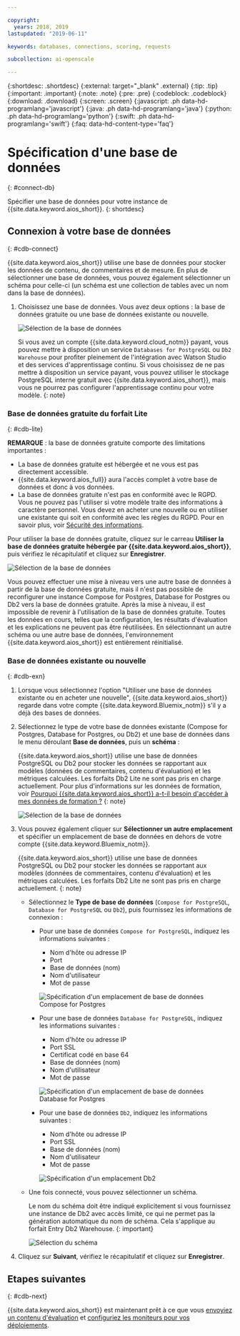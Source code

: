 ```yaml
---

copyright:
  years: 2018, 2019
lastupdated: "2019-06-11"

keywords: databases, connections, scoring, requests

subcollection: ai-openscale

---
```


{:shortdesc: .shortdesc}
{:external: target="_blank" .external}
{:tip: .tip}
{:important: .important}
{:note: .note}
{:pre: .pre}
{:codeblock: .codeblock}
{:download: .download}
{:screen: .screen}
{:javascript: .ph data-hd-programlang='javascript'}
{:java: .ph data-hd-programlang='java'}
{:python: .ph data-hd-programlang='python'}
{:swift: .ph data-hd-programlang='swift'}
{:faq: data-hd-content-type='faq'}

# Spécification d'une base de données
{: #connect-db}

Spécifier une base de données pour votre instance de {{site.data.keyword.aios_short}}.
{: shortdesc}

## Connexion à votre base de données
{: #cdb-connect}

{{site.data.keyword.aios_short}} utilise une base de données pour stocker les données de contenu, de commentaires et de mesure. En plus de sélectionner une base de données, vous pouvez également sélectionner un schéma pour celle-ci
(un schéma est une collection de tables avec un nom dans la base de données).

1.  Choisissez une base de données. Vous avez deux options : la base de données gratuite ou une base de données existante ou nouvelle.

    ![Sélection de la base de données](images/gs-config-database.png)

    Si vous avez un compte {{site.data.keyword.cloud_notm}} payant,
vous pouvez mettre à disposition un service `Databases for PostgreSQL` ou `Db2 Warehouse`
pour profiter pleinement de l'intégration avec Watson Studio et des services d'apprentissage continu. Si vous choisissez de ne pas mettre à disposition un service payant,
vous pouvez utiliser le stockage PostgreSQL interne gratuit
avec {{site.data.keyword.aios_short}}, mais vous ne pourrez pas configurer l'apprentissage continu pour votre modèle.
    {: note}

### Base de données gratuite du forfait Lite
{: #cdb-lite}

**REMARQUE** : la base de données gratuite comporte des limitations importantes :

- La base de données gratuite est hébergée et ne vous est pas directement accessible.
- {{site.data.keyword.aios_full}} aura l'accès complet à votre base de données et donc à vos données.
- La base de données gratuite n'est pas en conformité avec le RGPD. Vous ne pouvez pas l'utiliser si votre modèle traite des informations à caractère personnel. Vous devez en acheter une nouvelle ou en utiliser une existante qui soit en conformité avec les règles du RGPD. Pour en savoir plus, voir [Sécurité des informations](/docs/services/ai-openscale?topic=ai-openscale-is-ov).

Pour utiliser la base de données gratuite, cliquez sur le carreau **Utiliser la base de données gratuite hébergée par {{site.data.keyword.aios_short}}**, puis vérifiez le récapitulatif et cliquez sur **Enregistrer**.

  ![Sélection de la base de données](images/gs-config-database2.png)
  
Vous pouvez effectuer une mise à niveau vers une autre base de données à partir de la base de données gratuite, mais il n'est pas possible de reconfigurer une instance Compose for Postgres, Database for Postgres ou Db2 vers la base de données gratuite. Après la mise à niveau, il est impossible de revenir à l'utilisation de la base de données gratuite. Toutes les données en cours, telles que la configuration, les résultats d'évaluation et les explications ne peuvent pas être réutilisées. En sélectionnant un autre schéma ou une autre base de données, l'environnement {{site.data.keyword.aios_short}} est entièrement réinitialisé.



### Base de données existante ou nouvelle
{: #cdb-exn}

1.  Lorsque vous sélectionnez l'option "Utiliser une base de données existante ou en acheter une nouvelle",
{{site.data.keyword.aios_short}} regarde dans votre compte {{site.data.keyword.Bluemix_notm}} s'il y a déjà des bases de données.

1.  Sélectionnez le type de votre base de données existante (Compose for Postgres, Database for Postgres, ou Db2)
et une base de données dans le menu déroulant **Base de données**, puis un **schéma** :

    {{site.data.keyword.aios_short}} utilise une base de données PostgreSQL ou Db2 pour stocker
les données se rapportant aux modèles (données de commentaires, contenu d'évaluation) et les métriques calculées. Les forfaits Db2 Lite ne sont pas pris en charge actuellement. Pour plus d'informations sur les données de formation, voir [Pourquoi {{site.data.keyword.aios_short}} a-t-il besoin d'accéder à mes données de formation ?](/docs/services/ai-openscale?topic=ai-openscale-trainingdata#trainingdata)
    {: note}

    ![Sélection de la base de données](images/gs-config-database3.png)

1.  Vous pouvez également cliquer sur **Sélectionner un autre emplacement**
et spécifier un emplacement de base de données en dehors de votre compte {{site.data.keyword.Bluemix_notm}}.

    {{site.data.keyword.aios_short}} utilise une base de données PostgreSQL ou Db2 pour stocker
les données se rapportant aux modèles (données de commentaires, contenu d'évaluation) et les métriques calculées. Les forfaits Db2 Lite ne sont pas pris en charge actuellement.
    {: note}

    - Sélectionnez le **Type de base de données**
(`Compose for PostgreSQL`, `Database for PostgreSQL` ou `Db2`),
puis fournissez les informations de connexion :

        - Pour une base de données `Compose for PostgreSQL`, indiquez les informations suivantes :

            - Nom d'hôte ou adresse IP
            - Port
            - Base de données (nom)
            - Nom d'utilisateur
            - Mot de passe

            ![Spécification d'un emplacement de base de données Compose for Postgres](images/db-config-cpostgres.png)

        - Pour une base de données `Database for PostgreSQL`, indiquez les informations suivantes :

            - Nom d'hôte ou adresse IP
            - Port SSL
            - Certificat codé en base 64
            - Base de données (nom)
            - Nom d'utilisateur
            - Mot de passe

            ![Spécification d'un emplacement de base de données Database for Postgres](images/db-config-dpostgres.png)

        - Pour une base de données `Db2`, indiquez les informations suivantes :

            - Nom d'hôte ou adresse IP
            - Port SSL
            - Base de données (nom)
            - Nom d'utilisateur
            - Mot de passe

            ![Spécification d'un emplacement Db2](images/db-config-db2.png)

    - Une fois connecté, vous pouvez sélectionner un schéma.

      Le nom du schéma doit être indiqué explicitement si vous fournissez une instance de Db2 avec accès limité, ce qui ne permet pas la génération automatique du nom de schéma. Cela s'applique au forfait Entry Db2 Warehouse.
      {: important}

      ![Sélection du schéma](images/gs-config-database5.png)

1.  Cliquez sur **Suivant**, vérifiez le récapitulatif et cliquez sur **Enregistrer**.



## Etapes suivantes
{: #cdb-next}

{{site.data.keyword.aios_short}} est maintenant prêt
à ce que vous [envoyiez un contenu d'évaluation](/docs/services/ai-openscale?topic=ai-openscale-connect-db#cdb-score) et
[configuriez les moniteurs pour vos déploiements](/docs/services/ai-openscale?topic=ai-openscale-mo-config).
